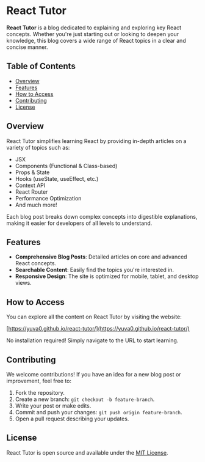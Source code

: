 # React Tutor

**React Tutor** is a blog dedicated to explaining and exploring key React concepts. Whether you're just starting out or looking to deepen your knowledge, this blog covers a wide range of React topics in a clear and concise manner.

## Table of Contents
- [Overview](#overview)
- [Features](#features)
- [How to Access](#how-to-access)
- [Contributing](#contributing)
- [License](#license)

## Overview

React Tutor simplifies learning React by providing in-depth articles on a variety of topics such as:
- JSX
- Components (Functional & Class-based)
- Props & State
- Hooks (useState, useEffect, etc.)
- Context API
- React Router
- Performance Optimization
- And much more!

Each blog post breaks down complex concepts into digestible explanations, making it easier for developers of all levels to understand.

## Features

- **Comprehensive Blog Posts**: Detailed articles on core and advanced React concepts.
- **Searchable Content**: Easily find the topics you're interested in.
- **Responsive Design**: The site is optimized for mobile, tablet, and desktop views.

## How to Access

You can explore all the content on React Tutor by visiting the website:

[https://yuva0.github.io/react-tutor/](https://yuva0.github.io/react-tutor/)

No installation required! Simply navigate to the URL to start learning.

## Contributing

We welcome contributions! If you have an idea for a new blog post or improvement, feel free to:

1. Fork the repository.
2. Create a new branch: `git checkout -b feature-branch`.
3. Write your post or make edits.
4. Commit and push your changes: `git push origin feature-branch`.
5. Open a pull request describing your updates.

## License

React Tutor is open source and available under the [MIT License](LICENSE).
